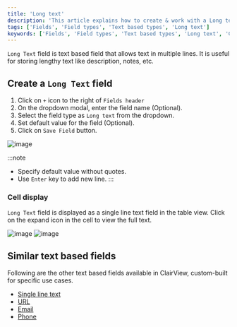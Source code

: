 ```yaml
---
title: 'Long text'
description: 'This article explains how to create & work with a Long text field.'
tags: ['Fields', 'Field types', 'Text based types', 'Long text']
keywords: ['Fields', 'Field types', 'Text based types', 'Long text', 'Create long text field']
---
```



`Long Text` field is text based field that allows text in multiple lines. It is useful for storing lengthy text like description, notes, etc.

## Create a `Long Text` field
1. Click on `+` icon to the right of `Fields header`
2. On the dropdown modal, enter the field name (Optional).
3. Select the field type as `Long text` from the dropdown.
4. Set default value for the field (Optional).
5. Click on `Save Field` button.

![image](/img/v2/fields/types/longtext.png)

:::note
- Specify default value without quotes.
- Use `Enter` key to add new line.
:::

### Cell display
`Long Text` field is displayed as a single line text field in the table view. Click on the expand icon in the cell to view the full text.

![image](/img/v2/fields/long-text-expand.png)
![image](/img/v2/fields/long-text-expand-2.png)


## Similar text based fields
Following are the other text based fields available in ClairView, custom-built for specific use cases.
- [Single line text](010.single-line-text.md)
- [URL](050.url.md)
- [Email](030.email.md)
- [Phone](040.phonenumber.md)


